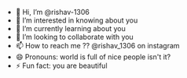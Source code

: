 - 👋 Hi, I’m @rishav-1306
- 👀 I’m interested in knowing about you
- 🌱 I’m currently learning about you
- 💞️ I’m looking to collaborate with you
- 📫 How to reach me ?? @rishav_1306 on instagram
- 😄 Pronouns: world is full of nice people isn't it?
- ⚡ Fun fact: you are beautiful

<!---
rishav-1306/rishav-1306 is a ✨ special ✨ repository because its `README.md` (this file) appears on your GitHub profile.
You can click the Preview link to take a look at your changes.
--->
